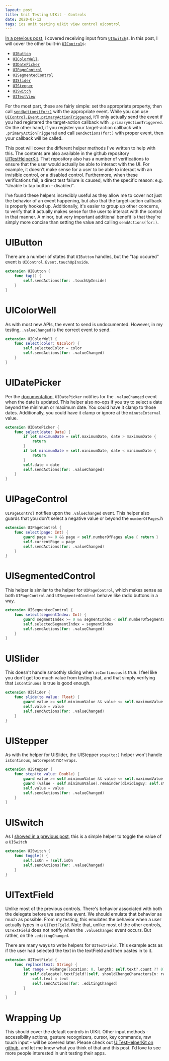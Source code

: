```yaml
---
layout: post
title: Unit Testing UIKit - Controls
date: 2020-07-12
tags: ios unit testing uikit view control uicontrol
---
```


[In a previous post](/2020/06/28/uikit-testing-views/), I covered receiving input from [`UISwitch`](https://developer.apple.com/documentation/uikit/uiswitch)s. In this post, I will cover the other built-in [`UIControl`](https://developer.apple.com/documentation/uikit/uicontrol)s:

- [`UIButton`](https://developer.apple.com/documentation/uikit/uibutton)
- [`UIColorWell`](https://developer.apple.com/documentation/uikit/uicolorwell).
- [`UIDatePicker`](https://developer.apple.com/documentation/uikit/uidatepicker)
- [`UIPageControl`](https://developer.apple.com/documentation/uikit/uipagecontrol)
- [`UISegmentedControl`](https://developer.apple.com/documentation/uikit/uisegmentedcontrol)
- [`UISlider`](https://developer.apple.com/documentation/uikit/uislider)
- [`UIStepper`](https://developer.apple.com/documentation/uikit/uistepper)
- [`UISwitch`](https://developer.apple.com/documentation/uikit/uiswitch)
- [`UITextView`](https://developer.apple.com/documentation/uikit/uitextview)

For the most part, these are fairly simple: set the appropriate property, then call [`sendActions(for:)`](https://developer.apple.com/documentation/uikit/uicontrol/1618211-sendactions) with the appropriate event. While you can use [`UIControl.Event.primaryActionTriggered`](https://developer.apple.com/documentation/uikit/uicontrol/event/1618222-primaryactiontriggered), it'll only actually send the event if you had registered the target-action callback with `.primaryActionTriggered`. On the other hand, if you register your target-action callback with `.primaryActionTriggered` and call `sendActions(for:)` with proper event, then your callback will be called.

This post will cover the different helper methods I've written to help with this. The contents are also available in the github repository [UITestHelperKit](https://github.com/younata/UITestHelperKit/main/controls.swift). That repository also has a number of verifications to ensure that the user would actually be able to interact with the UI. For example, it doesn't make sense for a user to be able to interact with an invisible control, or a disabled control. Furthermore, when these verifications fail, a direct test failure is caused, with the specific reason: e.g. "Unable to tap button - disabled".

I've found these helpers incredibly useful as they allow me to cover not just the behavior of an event happening, but also that the target-action callback is properly hooked up. Additionally, it's easier to group up other concerns, to verify that it actually makes sense for the user to interact with the control in that manner. A minor, but very important additional benefit is that they're simply more concise than setting the value and calling `sendActions(for:)`.

# UIButton

There are a number of states that `UIButton` handles, but the "tap occured" event is `UIControl.Event.touchUpInside`.

```swift
extension UIButton {
    func tap() {
        self.sendActions(for: .touchUpInside)
    }
}
```

# UIColorWell

As with most new APIs, the event to send is undocumented. However, in my testing, `.valueChanged` is the correct event to send.

```swift
extension UIColorWell {
    func select(color: UIColor) {
        self.selectedColor = color
        self.sendActions(for: .valueChanged)
    }
}
```

# UIDatePicker

Per the [documentation](https://developer.apple.com/documentation/uikit/uidatepicker#2281465), `UIDatePicker` notifies for the `.valueChanged` event when the date is updated. This helper also no-ops if you try to select a date beyond the minimum or maximum date. You could have it clamp to those dates. Additionally, you could have it clamp or ignore at the `minuteInterval` value.

```swift
extension UIDatePicker {
    func select(date: Date) {
        if let maximumDate = self.maximumDate, date > maximumDate {
            return
        }
        if let minimumDate = self.minimumDate, date < minimumDate {
            return
        }
        self.date = date
        self.sendActions(for: .valueChanged)
    }
}
```

# UIPageControl

`UIPageControl` notifies upon the `.valueChanged` event. This helper also guards that you don't select a negative value  or beyond the `numberOfPages`.h

```swift
extension UIPageControl {
    func select(page: Int) {
        guard page >= 0 && page < self.numberOfPages else { return }
        self.currentPage = page
        self.sendActions(for: .valueChanged)
    }
}
```

# UISegmentedControl

This helper is similar to the helper for `UIPageControl`, which makes sense as both `UIPageControl` and `UISegmentedControl` behave like radio buttons in a way.

```swift
extension UISegmentedControl {
    func select(segmentIndex: Int) {
        guard segmentIndex >= 0 && segmentIndex < self.numberOfSegments else { return }
        self.selectedSegmentIndex = segmentIndex
        self.sendActions(for: .valueChanged)
    }
}
```

# UISlider

This doesn't handle smoothly sliding when `isContinuous` is true. I feel like you don't get too much value from testing that, and that simply verifying that `isContinuous` is true is good enough.

```swift
extension UISlider {
    func slide(to value: Float) {
        guard value >= self.minimumValue && value <= self.maximumValue else { return }
        self.value = value
        self.sendActions(for: .valueChanged)
    }
}
```

# UIStepper

As with the helper for UISlider, the UIStepper `step(to:)` helper won't handle `isContinous`, `autorepeat` nor `wraps`.

```swift
extension UIStepper {
    func step(to value: Double) {
        guard value >= self.minimumValue && value <= self.maximumValue else { return }
        guard (value - self.minimumValue).remainder(dividingBy: self.stepValue) == 0 else { return }
        self.value = value
        self.sendActions(for: .valueChanged)
    }
}
```

# UISwitch

As I [showed in a previous post](/2020/06/28/uikit-testing-views/), this is a simple helper to toggle the value of a `UISwitch`

```swift
extension UISwitch {
    func toggle() {
        self.isOn = !self.isOn
        self.sendActions(for: .valueChanged)
    }
}
```

# UITextField

Unlike most of the previous controls. There's behavior associated with both the delegate before we send the event. We should emulate that behavior as much as possible. From my testing, this emulates the behavior when a user actually types in a `UITextField`. Note that, unlike most of the other controls, `UITextField` does not notify when the `.valueChanged` event occurs. But rather, on the `.editingChanged`.

There are many ways to write helpers for `UITextField`. This example acts as if the user had selected the text in the textField and then pastes in to it.

```swift
extension UITextField {
    func replace(text: String) {
        let range = NSRange(location: 0, length: self.text?.count ?? 0)
        if self.delegate?.textField?(self, shouldChangeCharactersIn: range, replacementString: text) != false {
            self.text = text 
            self.sendActions(for: .editingChanged)
        }
    }
}
```

# Wrapping Up

This should cover the default controls in UIKit. Other input methods - accessibility actions, gesture recognizers, cursor, key commands, raw touch input - will be covered later. Please check out [UITestHelperKit on github](https://github.com/younata/UITestHelperKit/main/controls.swift), and let me know what you think of that and this post. I'd love to see more people interested in unit testing their apps.
